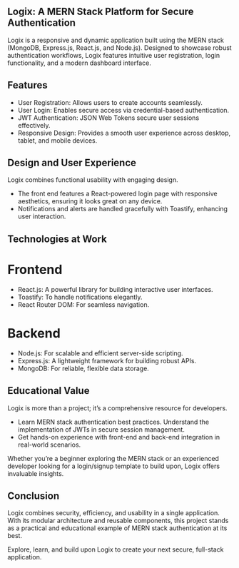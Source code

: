 
## Logix: A MERN Stack Platform for Secure Authentication
Logix is a responsive and dynamic application built using the MERN stack (MongoDB, Express.js, React.js, and Node.js). Designed to showcase robust authentication workflows, Logix features intuitive user registration, login functionality, and a modern dashboard interface.

## Features
- User Registration: Allows users to create accounts seamlessly.
- User Login: Enables secure access via credential-based authentication.
- JWT Authentication: JSON Web Tokens secure user sessions effectively.
- Responsive Design: Provides a smooth user experience across desktop, tablet, and mobile devices.

## Design and User Experience
Logix combines functional usability with engaging design.

- The front end features a React-powered login page with responsive aesthetics, ensuring it looks great on any device.
- Notifications and alerts are handled gracefully with Toastify, enhancing user interaction.

## Technologies at Work

# Frontend
- React.js: A powerful library for building interactive user interfaces.
- Toastify: To handle notifications elegantly.
- React Router DOM: For seamless navigation.

# Backend
- Node.js: For scalable and efficient server-side scripting.
- Express.js: A lightweight framework for building robust APIs.
- MongoDB: For reliable, flexible data storage.

## Educational Value

Logix is more than a project; it’s a comprehensive resource for developers.

- Learn MERN stack authentication best practices.
Understand the implementation of JWTs in secure session management.
- Get hands-on experience with front-end and back-end integration in real-world scenarios.

Whether you’re a beginner exploring the MERN stack or an experienced developer looking for a login/signup template to build upon, Logix offers invaluable insights.

## Conclusion

Logix combines security, efficiency, and usability in a single application. With its modular architecture and reusable components, this project stands as a practical and educational example of MERN stack authentication at its best.

Explore, learn, and build upon Logix to create your next secure, full-stack application.
